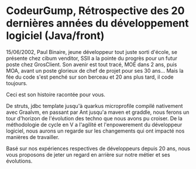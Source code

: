 # CodeurGump, Rétrospective des 20 dernières années du développement logiciel (Java/front)

15/06/2002, Paul Binaire, jeune développeur tout juste sorti d'école, se présente chez cibum venditor, SSII a la pointe du progrès pour un futur poste chez GrosClient.
Son avenir est tout tracé, MOE dans 2 ans, puis MOA, avant un poste glorieux de chef de projet pour ses 30 ans...
Mais la fée du code s'est penché sur son berceau et 20 ans plus tard, il code toujours.

Ceci est son histoire racontée pour vous. 


De struts, jdbc template jusqu'à quarkus microprofile compilé nativement avec Graalvm, en passant par Ant jusqu'a maven et graddle, nous ferons un tour d'horizon de l'évolution des techno que nous avons pu croiser. De la méthodologie de cycle en V a l'agilité et l'enpowerement du développeur logiciel, nous aurons un regarde sur les changements qui ont impacté nos manières de travailler.

Basé sur nos expériences respectives de développeurs depuis 20 ans, nous vous proposons de jeter un regard en arrière sur notre métier et ses évolutions.
